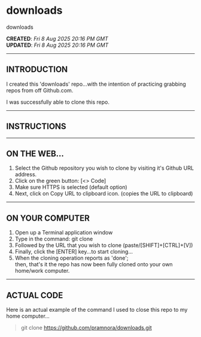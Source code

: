 # downloads
downloads

**CREATED**: *Fri 8 Aug 2025 20:16 PM GMT*  
**UPDATED**: *Fri 8 Aug 2025 20:16 PM GMT*  

-----

## INTRODUCTION

I created this 'downloads' repo...with the intention of practicing grabbing repos from off Github.com.  

I was successfully able to clone this repo.  

-----

## INSTRUCTIONS  

-----

## ON THE WEB...  

1. Select the Github repository you wish to clone by visiting it's Github URL address.  
2. Click on the green button: [<> Code]  
3. Make sure HTTPS is selected (default option)  
4. Next, click on Copy URL to clipboard icon.  (copies the URL to clipboard)

-----

## ON YOUR COMPUTER   

1. Open up a Terminal application window  
2. Type in the command: git clone  
3. Followed by the URL that you wish to clone (paste/[SHIFT]+[CTRL]+[V])  
4. Finally, click the [ENTER] key...to start cloning...  
5. When the cloning operation reports as 'done';     
   then, that's it the repo has now been fully cloned onto your own home/work computer.  

-----

## ACTUAL CODE  

Here is an actual example of the command I used to close this repo to my home computer...    
> git clone https://github.com/pramnora/downloads.git  
